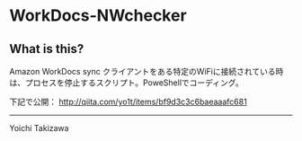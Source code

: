 # WorkDocs-NWchecker

## What is this?
Amazon WorkDocs sync クライアントをある特定のWiFiに接続されている時は、プロセスを停止するスクリプト。PoweShellでコーディング。

下記で公開：
http://qiita.com/yo1t/items/bf9d3c3c6baeaaafc681



---
Yoichi Takizawa
